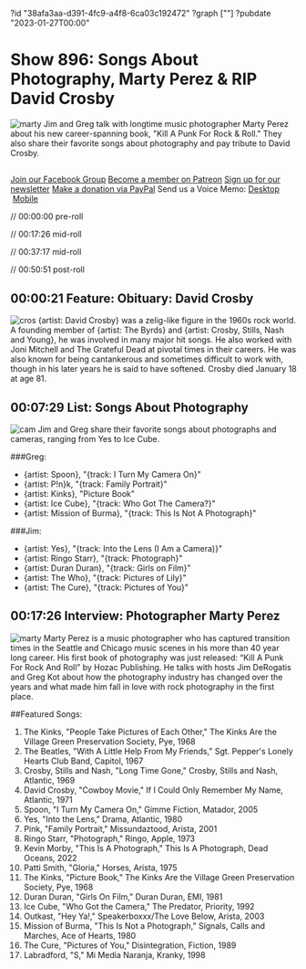 ?id "38afa3aa-d391-4fc9-a4f8-6ca03c192472"
?graph [""]
?pubdate "2023-01-27T00:00"
# Show 896: Songs About Photography, Marty Perez & RIP David Crosby
![marty](https://static.soundopinions.org/images/2023/punk.jpeg)
Jim and Greg talk with longtime music photographer Marty Perez about his new career-spanning book, "Kill A Punk For Rock & Roll." They also share their favorite songs about photography and pay tribute to David Crosby.

##
[Join our Facebook Group](https://bit.ly/3sivr9T)
[Become a member on Patreon](https://bit.ly/3slWZvc)
[Sign up for our newsletter](https://bit.ly/3eEvRnG)
[Make a donation via PayPal](https://bit.ly/3dmt9lU)
Send us a Voice Memo: [Desktop](bit.ly/2RyD5Ah)  [Mobile](sayhi.chat/soundops)


// 00:00:00 pre-roll

// 00:17:26 mid-roll

// 00:37:17 mid-roll

// 00:50:51 post-roll


## 00:00:21 Feature: Obituary: David Crosby 
![cros](https://static.soundopinions.org/images/2023/crosby.webp)
{artist: David Crosby} was a zelig-like figure in the 1960s rock world. A founding member of {artist: The Byrds} and {artist: Crosby, Stills, Nash and Young}, he was involved in many major hit songs. He also worked with Joni Mitchell and The Grateful Dead at pivotal times in their careers. He was also known for being cantankerous and sometimes difficult to work with, though in his later years he is said to have softened. Crosby died January 18 at age 81. 


## 00:07:29 List: Songs About Photography
![cam](https://static.soundopinions.org/images/2023/camera.png)
Jim and Greg share their favorite songs about photographs and cameras, ranging from Yes to Ice Cube.


###Greg:
- {artist: Spoon}, "{track: I Turn My Camera On}"
- {artist: P!n}k, "{track: Family Portrait}"
- {artist: Kinks}, "Picture Book"
- {artist: Ice Cube}, "{track: Who Got The Camera?}"
- {artist: Mission of Burma}, "{track: This Is Not A Photograph}"


###Jim:
- {artist: Yes}, "{track: Into the Lens (I Am a Camera)}"
- {artist: Ringo Starr}, "{track: Photograph}"
- {artist: Duran Duran}, "{track: Girls on Film}"
- {artist: The Who}, "{track: Pictures of Lily}"
- {artist: The Cure}, "{track: Pictures of You}"


## 00:17:26 Interview: Photographer Marty Perez
![marty](https://static.soundopinions.org/images/2023/punk.jpeg)
Marty Perez is a music photographer who has captured transition times in the Seattle and Chicago music scenes in his more than 40 year long career. His first book of photography was just released: “Kill A Punk For Rock And Roll” by Hozac Publishing. He talks with hosts Jim DeRogatis and Greg Kot about how the photography industry has changed over the years and what made him fall in love with rock photography in the first place. 



##Featured Songs:

1. The Kinks, "People Take Pictures of Each Other," The Kinks Are the Village Green Preservation Society, Pye, 1968
1. The Beatles, "With A Little Help From My Friends," Sgt. Pepper's Lonely Hearts Club Band, Capitol, 1967
1. Crosby, Stills and Nash, "Long Time Gone," Crosby, Stills and Nash, Atlantic, 1969
1. David Crosby, "Cowboy Movie," If I Could Only Remember My Name, Atlantic, 1971
1. Spoon, "I Turn My Camera On," Gimme Fiction, Matador, 2005
1. Yes, "Into the Lens," Drama, Atlantic, 1980
1. Pink, "Family Portrait," Missundaztood, Arista, 2001
1. Ringo Starr, "Photograph," Ringo, Apple, 1973
1. Kevin Morby, "This Is A Photograph," This Is A Photograph, Dead Oceans, 2022
1. Patti Smith, "Gloria," Horses, Arista, 1975
1. The Kinks, "Picture Book," The Kinks Are the Village Green Preservation Society, Pye, 1968
1. Duran Duran, "Girls On Film," Duran Duran, EMI, 1981
1. Ice Cube, "Who Got the Camera," The Predator, Priority, 1992
1. Outkast, "Hey Ya!," Speakerboxxx/The Love Below, Arista, 2003
1. Mission of Burma, "This Is Not a Photograph," Signals, Calls and Marches, Ace of Hearts, 1980
1. The Cure, "Pictures of You," Disintegration, Fiction, 1989
1. Labradford, "S," Mi Media Naranja, Kranky, 1998
